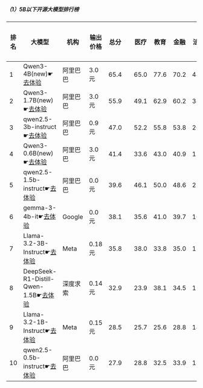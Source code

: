 ##### （1）5B以下开源大模型排行榜
|排名|大模型|机构|输出价格|总分| |医疗|教育|金融|法律|行政公务|心理健康|推理与数学计算|语言与指令遵从|
|---|-----|---|-------|---|-|----|---|---|---|------|-------|-----------|------------|
|1|Qwen3-4B(new)☛[去体验](https://nonelinear.com/static/modelcompare.html?type=open-source)|阿里巴巴|3.0元|65.4| |        65.0|77.6|70.2|44.4|        60.0|55.8|        73.8|76.1|
|2|Qwen3-1.7B(new)☛[去体验](https://nonelinear.com/static/modelcompare.html?type=open-source)|阿里巴巴|3.0元|55.9| |        49.1|62.9|60.2|34.5|        50.0|50.0|        68.5|72.3|
|3|qwen2.5-3b-instruct☛[去体验](https://nonelinear.com/static/modelcompare.html?type=open-source)|阿里巴巴|0.9元|47.0| |        52.2|55.8|53.8|26.9|        42.0|43.8|        39.6|62.1|
|4|Qwen3-0.6B(new)☛[去体验](https://nonelinear.com/static/modelcompare.html?type=open-source)|阿里巴巴|3.0元|41.4| |        33.6|43.0|40.9|17.8|        46.7|30.9|        52.5|65.9|
|5|qwen2.5-1.5b-instruct☛[去体验](https://nonelinear.com/static/modelcompare.html?type=open-source)|阿里巴巴|0.0元|39.6| |        46.1|50.0|48.6|25.6|        35.0|39.6|        24.7|47.4|
|6|gemma-3-4b-it☛[去体验](https://nonelinear.com/static/modelcompare.html?type=open-source)|Google|0.0元|38.1| |        35.6|41.0|39.7|16.6|        39.5|29.2|        49.2|53.6|
|7|Llama-3.2-3B-Instruct☛[去体验](https://nonelinear.com/static/modelcompare.html?type=open-source)|Meta|0.18元|35.8| |        38.0|33.8|35.0|17.1|        34.0|29.6|        39.7|59.4|
|8|DeepSeek-R1-Distill-Qwen-1.5B☛[去体验](https://nonelinear.com/static/modelcompare.html?type=open-source)|深度求索|0.14元|32.9| |        23.9|38.1|34.5|15.4|        34.5|23.9|        46.3|46.5|
|9|Llama-3.2-1B-Instruct☛[去体验](https://nonelinear.com/static/modelcompare.html?type=open-source)|Meta|0.15元|28.5| |        25.7|25.6|28.8|14.6|        29.0|21.1|        33.1|50.6|
|10|qwen2.5-0.5b-instruct☛[去体验](https://nonelinear.com/static/modelcompare.html?type=open-source)|阿里巴巴|0.0元|27.9| |        28.8|32.5|33.9|18.4|        22.5|24.5|        25.4|37.0|
    
